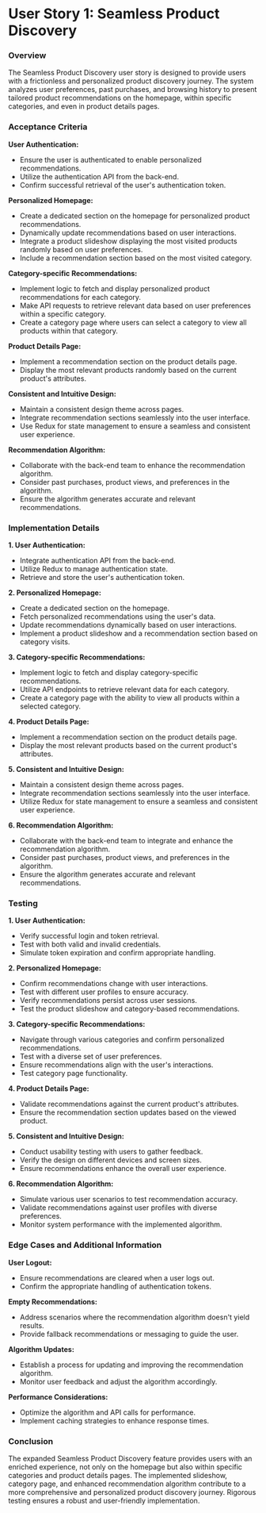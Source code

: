 # User Story 1: Seamless Product Discovery

### Overview

The Seamless Product Discovery user story is designed to provide users with a frictionless and personalized product discovery journey. The system analyzes user preferences, past purchases, and browsing history to present tailored product recommendations on the homepage, within specific categories, and even in product details pages.

### Acceptance Criteria

**User Authentication:**

- Ensure the user is authenticated to enable personalized recommendations.
- Utilize the authentication API from the back-end.
- Confirm successful retrieval of the user's authentication token.

**Personalized Homepage:**

- Create a dedicated section on the homepage for personalized product recommendations.
- Dynamically update recommendations based on user interactions.
- Integrate a product slideshow displaying the most visited products randomly based on user preferences.
- Include a recommendation section based on the most visited category.

**Category-specific Recommendations:**

- Implement logic to fetch and display personalized product recommendations for each category.
- Make API requests to retrieve relevant data based on user preferences within a specific category.
- Create a category page where users can select a category to view all products within that category.

**Product Details Page:**

- Implement a recommendation section on the product details page.
- Display the most relevant products randomly based on the current product's attributes.

**Consistent and Intuitive Design:**

- Maintain a consistent design theme across pages.
- Integrate recommendation sections seamlessly into the user interface.
- Use Redux for state management to ensure a seamless and consistent user experience.

**Recommendation Algorithm:**

- Collaborate with the back-end team to enhance the recommendation algorithm.
- Consider past purchases, product views, and preferences in the algorithm.
- Ensure the algorithm generates accurate and relevant recommendations.

### Implementation Details

**1. User Authentication:**

- Integrate authentication API from the back-end.
- Utilize Redux to manage authentication state.
- Retrieve and store the user's authentication token.

**2. Personalized Homepage:**

- Create a dedicated section on the homepage.
- Fetch personalized recommendations using the user's data.
- Update recommendations dynamically based on user interactions.
- Implement a product slideshow and a recommendation section based on category visits.

**3. Category-specific Recommendations:**

- Implement logic to fetch and display category-specific recommendations.
- Utilize API endpoints to retrieve relevant data for each category.
- Create a category page with the ability to view all products within a selected category.

**4. Product Details Page:**

- Implement a recommendation section on the product details page.
- Display the most relevant products based on the current product's attributes.

**5. Consistent and Intuitive Design:**

- Maintain a consistent design theme across pages.
- Integrate recommendation sections seamlessly into the user interface.
- Utilize Redux for state management to ensure a seamless and consistent user experience.

**6. Recommendation Algorithm:**

- Collaborate with the back-end team to integrate and enhance the recommendation algorithm.
- Consider past purchases, product views, and preferences in the algorithm.
- Ensure the algorithm generates accurate and relevant recommendations.

### Testing

**1. User Authentication:**

- Verify successful login and token retrieval.
- Test with both valid and invalid credentials.
- Simulate token expiration and confirm appropriate handling.

**2. Personalized Homepage:**

- Confirm recommendations change with user interactions.
- Test with different user profiles to ensure accuracy.
- Verify recommendations persist across user sessions.
- Test the product slideshow and category-based recommendations.

**3. Category-specific Recommendations:**

- Navigate through various categories and confirm personalized recommendations.
- Test with a diverse set of user preferences.
- Ensure recommendations align with the user's interactions.
- Test category page functionality.

**4. Product Details Page:**

- Validate recommendations against the current product's attributes.
- Ensure the recommendation section updates based on the viewed product.

**5. Consistent and Intuitive Design:**

- Conduct usability testing with users to gather feedback.
- Verify the design on different devices and screen sizes.
- Ensure recommendations enhance the overall user experience.

**6. Recommendation Algorithm:**

- Simulate various user scenarios to test recommendation accuracy.
- Validate recommendations against user profiles with diverse preferences.
- Monitor system performance with the implemented algorithm.

### Edge Cases and Additional Information

**User Logout:**

- Ensure recommendations are cleared when a user logs out.
- Confirm the appropriate handling of authentication tokens.

**Empty Recommendations:**

- Address scenarios where the recommendation algorithm doesn't yield results.
- Provide fallback recommendations or messaging to guide the user.

**Algorithm Updates:**

- Establish a process for updating and improving the recommendation algorithm.
- Monitor user feedback and adjust the algorithm accordingly.

**Performance Considerations:**

- Optimize the algorithm and API calls for performance.
- Implement caching strategies to enhance response times.

### Conclusion

The expanded Seamless Product Discovery feature provides users with an enriched experience, not only on the homepage but also within specific categories and product details pages. The implemented slideshow, category page, and enhanced recommendation algorithm contribute to a more comprehensive and personalized product discovery journey. Rigorous testing ensures a robust and user-friendly implementation.
